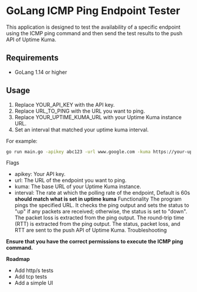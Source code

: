 # GoLang ICMP Ping Endpoint Tester

This application is designed to test the availability of a specific endpoint using the ICMP ping command and then send the test results to the push API of Uptime Kuma.

## Requirements

- GoLang 1.14 or higher

## Usage

1. Replace YOUR_API_KEY with the API key.
2. Replace URL_TO_PING with the URL you want to ping.
3. Replace YOUR_UPTIME_KUMA_URL with your Uptime Kuma instance URL.
4. Set an interval that matched your uptime kuma interval.

For example:

```bash
go run main.go -apikey abc123 -url www.google.com -kuma https://your-uptime-kuma-instance.com
```
Flags
- apikey: Your API key.
- url: The URL of the endpoint you want to ping.
- kuma: The base URL of your Uptime Kuma instance.
- interval: The rate at which the polling rate of the endpoint, Default is 60s **should match what is set in uptime kuma**
Functionality
The program pings the specified URL.
It checks the ping output and sets the status to "up" if any packets are received; otherwise, the status is set to "down".
The packet loss is extracted from the ping output.
The round-trip time (RTT) is extracted from the ping output.
The status, packet loss, and RTT are sent to the push API of Uptime Kuma.
Troubleshooting

**Ensure that you have the correct permissions to execute the ICMP ping command.**

**Roadmap**

- Add http/s tests
- Add tcp tests
- Add a simple UI
